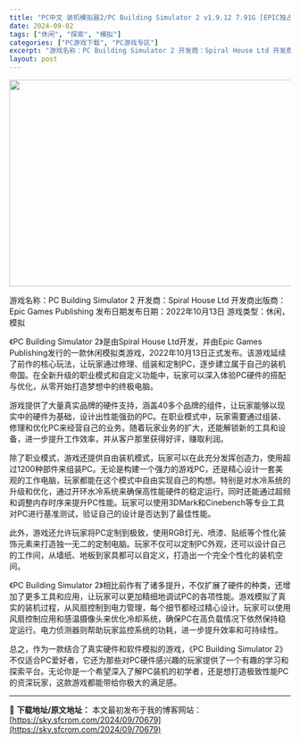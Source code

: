 ```yaml
---
title: "PC中文 装机模拟器2/PC Building Simulator 2 v1.9.12 7.91G [EPIC独占]"
date: 2024-09-02
tags: ["休闲", "探索", "模拟"]
categories: ["PC游戏下载", "PC游戏专区"]
excerpt: "游戏名称：PC Building Simulator 2 开发商：Spiral House Ltd 开发商出版商：Epic Games Publishing 发布日期发布日期：2022年10月13日 游戏类型：休闲，模拟 《PC Building Simulator 2》是由Spiral House&hellip;"
layout: post
---
```


<img class="aligncenter size-full wp-image-70682" src="https://sky.sfcrom.com/wp-content/uploads/2024/09/2024090211240727.webp" alt="" width="660" height="370" />

游戏名称：PC Building Simulator 2
开发商：Spiral House Ltd
开发商出版商：Epic Games Publishing
发布日期发布日期：2022年10月13日
游戏类型：休闲，模拟

《PC Building Simulator 2》是由Spiral House Ltd开发，并由Epic Games Publishing发行的一款休闲模拟类游戏，2022年10月13日正式发布。该游戏延续了前作的核心玩法，让玩家通过修理、组装和定制PC，逐步建立属于自己的装机帝国。在全新升级的职业模式和自定义功能中，玩家可以深入体验PC硬件的搭配与优化，从零开始打造梦想中的终极电脑。

游戏提供了大量真实品牌的硬件支持，涵盖40多个品牌的组件，让玩家能够以现实中的硬件为基础，设计出性能强劲的PC。在职业模式中，玩家需要通过组装、修理和优化PC来经营自己的业务。随着玩家业务的扩大，还能解锁新的工具和设备，进一步提升工作效率，并从客户那里获得好评，赚取利润。

除了职业模式，游戏还提供自由装机模式，玩家可以在此充分发挥创造力，使用超过1200种部件来组装PC。无论是构建一个强力的游戏PC，还是精心设计一套美观的工作电脑，玩家都能在这个模式中自由实现自己的构想。特别是对水冷系统的升级和优化，通过开环水冷系统来确保高性能硬件的稳定运行，同时还能通过超频和调整内存时序来提升PC性能。玩家可以使用3DMark和Cinebench等专业工具对PC进行基准测试，验证自己的设计是否达到了最佳性能。

此外，游戏还允许玩家将PC定制到极致，使用RGB灯光、喷漆、贴纸等个性化装饰元素来打造独一无二的定制电脑。玩家不仅可以定制PC外观，还可以设计自己的工作间，从墙纸、地板到家具都可以自定义，打造出一个完全个性化的装机空间。

《PC Building Simulator 2》相比前作有了诸多提升，不仅扩展了硬件的种类，还增加了更多工具和应用，让玩家可以更加精细地调试PC的各项性能。游戏模拟了真实的装机过程，从风扇控制到电力管理，每个细节都经过精心设计。玩家可以使用风扇控制应用和感温摄像头来优化冷却系统，确保PC在高负载情况下依然保持稳定运行。电力侦测器则帮助玩家监控系统的功耗，进一步提升效率和可持续性。

总之，作为一款结合了真实硬件和软件模拟的游戏，《PC Building Simulator 2》不仅适合PC爱好者，它还为那些对PC硬件感兴趣的玩家提供了一个有趣的学习和探索平台。无论你是一个希望深入了解PC装机的初学者，还是想打造极致性能PC的资深玩家，这款游戏都能带给你极大的满足感。

---
📖 **下载地址/原文地址：** 本文最初发布于我的博客网站：[https://sky.sfcrom.com/2024/09/70679](https://sky.sfcrom.com/2024/09/70679)
